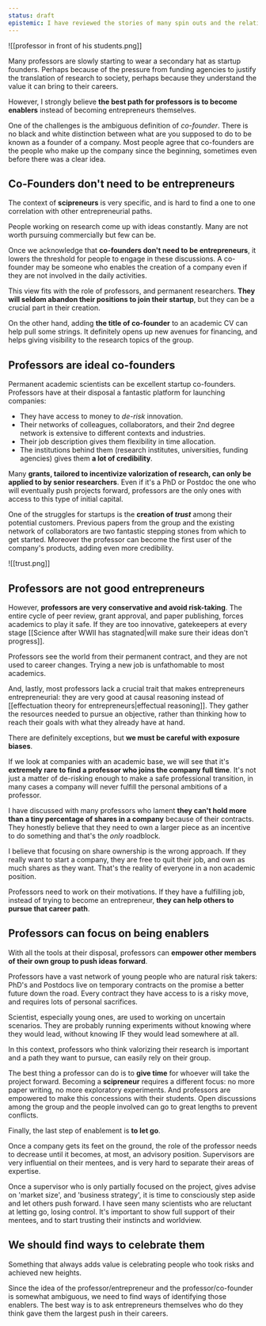```yaml
---
status: draft
epistemic: I have reviewed the stories of many spin outs and the relationships between founders, professors, and first employees
---
```

![[professor in front of his students.png]]

Many professors are slowly starting to wear a secondary hat as startup founders. Perhaps because of the pressure from funding agencies to justify the translation of research to society, perhaps because they understand the value it can bring to their careers. 

However, I strongly believe **the best path for professors is to become enablers** instead of becoming entrepreneurs themselves. 

One of the challenges is the ambiguous definition of *co-founder*. There is no black and white distinction between what are you supposed to do to be known as a founder of a company. Most people agree that co-founders are the people who make up the company since the beginning, sometimes even before there was a clear idea. 
## Co-Founders don't need to be entrepreneurs
The context of **scipreneurs** is very specific, and is hard to find a one to one correlation with other entrepreneurial paths. 

People working on research come up with ideas constantly. Many are not worth pursuing commercially but few can be. 

Once we acknowledge that **co-founders don't need to be entrepreneurs**, it lowers the threshold for people to engage in these discussions. A co-founder may be someone who enables the creation of a company even if they are not involved in the daily activities. 

This view fits with the role of professors, and permanent researchers. **They will seldom abandon their positions to join their startup**, but they can be a crucial part in their creation. 

On the other hand, adding **the title of co-founder** to an academic CV can help pull some strings. It definitely opens up new avenues for financing, and helps giving visibility to the research topics of the group. 
## Professors are ideal co-founders
Permanent academic scientists can be excellent startup co-founders. Professors have at their disposal a fantastic platform for launching companies: 

- They have access to money to *de-risk* innovation. 
- Their networks of colleagues, collaborators, and their 2nd degree network is extensive to different contexts and industries. 
- Their job description gives them flexibility in time allocation. 
- The institutions behind them (research institutes, universities, funding agencies) gives them **a lot of credibility**. 

Many **grants, tailored to incentivize valorization of research, can only be applied to by  senior researchers**. Even if it's a PhD or Postdoc the one who will eventually push projects forward, professors are the only ones with access to this type of initial capital. 

One of the struggles for startups is the **creation of *trust*** among their potential customers. Previous papers from the group and the existing network of collaborators are two fantastic stepping stones from which to get started. Moreover the professor can become the first user of the company's products, adding even more credibility. 

![[trust.png]]
## Professors are not good entrepreneurs
However, **professors are very conservative and avoid risk-taking**. The entire cycle of peer review, grant approval, and paper publishing, forces academics to play it safe. If they are too innovative, gatekeepers at every stage [[Science after WWII has stagnated|will make sure their ideas don't progress]].  

Professors see the world from their permanent contract, and they are not used to career changes. Trying a new job is unfathomable to most academics. 

And, lastly, most professors lack a crucial trait that makes entrepreneurs entrepreneurial: they are very good at causal reasoning instead of [[effectuation theory for entrepreneurs|effectual reasoning]]. They gather the resources  needed to pursue an objective, rather than thinking how to reach their goals with what they already have at hand. 

There are definitely exceptions, but **we must be careful with exposure biases**. 

If we look at companies with an academic base, we will see that it's **extremely rare to find a professor who joins the company full time**. It's not just a matter of de-risking enough to make a safe professional transition, in many cases a company will never fulfill the personal ambitions of a professor. 

I have discussed with many professors who lament **they can't hold more than a tiny percentage of shares in a company** because of their contracts. They honestly believe that they need to own a larger piece as an incentive to do something and that's the *only* roadblock. 

I believe that focusing on share ownership is the wrong approach. If they really want to start a company, they are free to quit their job, and own as much shares as they want. That's the reality of everyone in a non academic position.

Professors need to work on their motivations. If they have a fulfilling job, instead of trying to become an entrepreneur, **they can help others to pursue that career path**.  
## Professors can focus on being enablers
With all the tools at their disposal, professors can **empower other members of their own group to push ideas forward**. 

Professors have a vast network of young people who are natural risk takers: PhD's and Postdocs live on temporary contracts on the promise a better future down the road. Every contract they have access to is a risky move, and requires lots of personal sacrifices. 

Scientist, especially young ones, are used to working on uncertain scenarios. They are probably running experiments without knowing where they would lead, without knowing IF they would lead somewhere at all. 

In this context, professors who think valorizing their research is important and a path they want to pursue, can easily rely on their group. 

The best thing a professor can do is to **give time** for whoever will take the project forward. Becoming a **scipreneur** requires a different focus: no more paper writing, no more exploratory experiments. And professors are empowered to make this concessions with their students. Open discussions among the group and the people involved can go to great lengths to prevent conflicts.  

Finally, the last step of enablement is **to let go**. 

Once a company gets its feet on the ground, the role of the professor needs to decrease until it becomes, at most, an advisory position. Supervisors are very influential on their mentees, and is very hard to separate their areas of expertise. 

Once a supervisor who is only partially focused on the project, gives advise on 'market size', and 'business strategy', it is time to consciously step aside and let others push forward. I have seen many scientists who are reluctant at letting go, losing control. It's important to show full support of their mentees, and to start trusting their instincts and worldview. 
## We should find ways to celebrate them
Something that always adds value is celebrating people who took risks and achieved new heights. 

Since the idea of the professor/entrepreneur and the professor/co-founder is somewhat ambiguous, we need to find ways of identifying those enablers. The best way is to ask entrepreneurs themselves who do they think gave them the largest push in their careers. 

